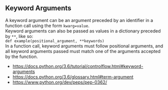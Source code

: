 ## Keyword Arguments  

A keyword argument can be an argument preceded by an identifier in a function call using the form `kwarg=value`.  
Keyword arguments can also be passed as values in a dictionary preceded by `**`, like so:    
`def example(positional_argument, **keywords)`  
In a function call, keyword arguments must follow positional arguments, and all keyword arguments passed must match one of the arguments accepted by the function.

- https://docs.python.org/3.6/tutorial/controlflow.html#keyword-arguments
- https://docs.python.org/3.6/glossary.html#term-argument  
- https://www.python.org/dev/peps/pep-0362/
